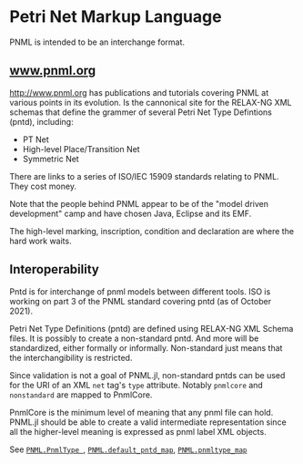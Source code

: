 # Petri Net Markup Language

PNML is intended to be an interchange format.

## www.pnml.org

<http://www.pnml.org> has publications and tutorials covering PNML at 
various points in its evolution. Is the cannonical site for the 
RELAX-NG XML schemas that define the grammer of several Petri Net Type Defintions (pntd), 
including:
  - PT Net
  - High-level Place/Transition Net
  - Symmetric Net

There are links to a series of ISO/IEC 15909 standards relating to PNML. They cost money.

Note that the people behind PNML appear to be of the "model driven development" camp 
and have chosen Java, Eclipse and its EMF. 

The high-level marking, inscription, condition and declaration are where the hard work waits.


## Interoperability

Pntd is for interchange of pnml models between different tools.
ISO is working on part 3 of the PNML standard covering pntd (as of October 2021).

Petri Net Type Definitions (pntd) are defined using RELAX-NG XML Schema files.
It is possibly to create a non-standard pntd. And more will be standardized, either
formally or informally. Non-standard just means that the interchangibility is restricted.


Since validation is not a goal of PNML.jl, non-standard pntds can be used for the 
URI of an XML `net` tag's `type` attribute. Notably `pnmlcore` and `nonstandard` 
are mapped to PnmlCore. 

PnmlCore is the minimum level of meaning that any pnml file can hold. 
PNML.jl should be able to create a valid intermediate representation since
all the higher-level meaning is expressed as pnml label XML objects.

See [`PNML.PnmlType `](@ref), [`PNML.default_pntd_map`](@ref), [`PNML.pnmltype_map`](@ref)
